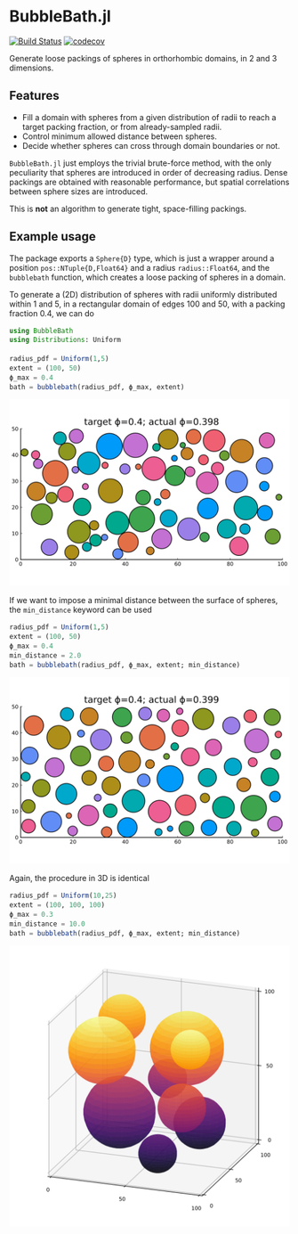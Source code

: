 # BubbleBath.jl

[![Build Status](https://github.com/mastrof/BubbleBath.jl/workflows/CI/badge.svg)](https://github.com/mastrof/BubbleBath.jl/actions)
[![codecov](https://codecov.io/gh/mastrof/BubbleBath.jl/branch/main/graphs/badge.svg)](https://codecov.io/gh/mastrof/BubbleBath.jl)

Generate loose packings of spheres in orthorhombic domains, in 2 and 3 dimensions.

## Features
* Fill a domain with spheres from a given distribution of radii to reach a target
    packing fraction, or from already-sampled radii.
* Control minimum allowed distance between spheres.
* Decide whether spheres can cross through domain boundaries or not.

`BubbleBath.jl` just employs the trivial brute-force method,
with the only peculiarity that spheres are introduced in
order of decreasing radius.
Dense packings are obtained with reasonable performance,
but spatial correlations between sphere sizes are introduced.

This is **not** an algorithm to generate tight, space-filling packings.

## Example usage
The package exports a `Sphere{D}` type, which is just a wrapper around a 
position `pos::NTuple{D,Float64}` and a radius `radius::Float64`, and
the `bubblebath` function, which creates a loose packing of spheres in a domain.

To generate a (2D) distribution of spheres with radii uniformly distributed
within 1 and 5, in a rectangular domain of edges 100 and 50,
with a packing fraction 0.4, we can do
```julia
using BubbleBath
using Distributions: Uniform

radius_pdf = Uniform(1,5)
extent = (100, 50)
ϕ_max = 0.4
bath = bubblebath(radius_pdf, ϕ_max, extent)
```
![Bubblebath in 2D](examples/2d.svg)

If we want to impose a minimal distance between the surface of spheres,
the `min_distance` keyword can be used
```julia
radius_pdf = Uniform(1,5)
extent = (100, 50)
ϕ_max = 0.4
min_distance = 2.0
bath = bubblebath(radius_pdf, ϕ_max, extent; min_distance)
```
![Bubblebath in 2D with minimum separation](examples/2d_mindist.svg)

Again, the procedure in 3D is identical
```julia
radius_pdf = Uniform(10,25)
extent = (100, 100, 100)
ϕ_max = 0.3
min_distance = 10.0
bath = bubblebath(radius_pdf, ϕ_max, extent; min_distance)
```
![Bubblebath in 3D with minimum separation](examples/3d_mindist.svg)